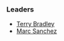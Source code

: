 ### Leaders
* [Terry Bradley](mailto:terry.bradley@owasp.org)
* [Marc Sanchez](mailto:marc.sanchez@owasp.org)
